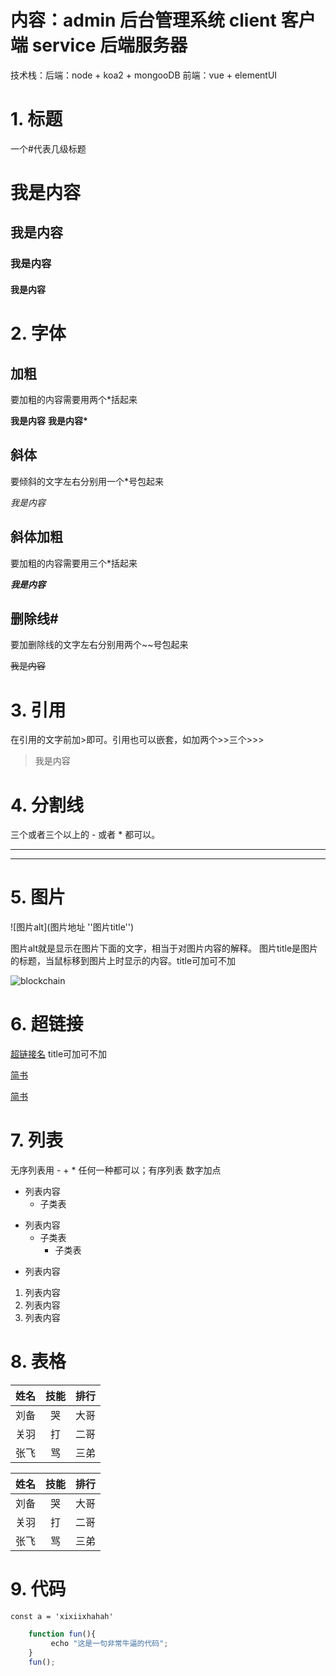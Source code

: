 # 内容：admin 后台管理系统   client 客户端   service 后端服务器  

技术栈：后端：node + koa2 + mongooDB     前端：vue + elementUI
# 1. 标题
一个#代表几级标题

# 我是内容
## 我是内容
### 我是内容
#### 我是内容

# 2. 字体
## 加粗  
要加粗的内容需要用两个*括起来

**我是内容**
**我是内容\***

## 斜体
要倾斜的文字左右分别用一个*号包起来

*我是内容*

## 斜体加粗
要加粗的内容需要用三个*括起来

***我是内容***

## 删除线#
要加删除线的文字左右分别用两个~~号包起来

~~我是内容~~

# 3. 引用
在引用的文字前加>即可。引用也可以嵌套，如加两个>>三个>>>

>我是内容

# 4. 分割线
三个或者三个以上的 - 或者 * 都可以。

----
****

# 5. 图片
![图片alt](图片地址 ''图片title'')

图片alt就是显示在图片下面的文字，相当于对图片内容的解释。
图片title是图片的标题，当鼠标移到图片上时显示的内容。title可加可不加

![blockchain](https://ss0.bdstatic.com/70cFvHSh_Q1YnxGkpoWK1HF6hhy/it/u=702257389,1274025419&fm=27&gp=0.jpg "区块链")

# 6. 超链接
[超链接名](超链接地址 "超链接title")
title可加可不加

[简书](http://jianshu.com)

<a href="https://www.jianshu.com/u/1f5ac0cf6a8b" target="_blank">简书</a>

# 7. 列表
无序列表用 - + * 任何一种都可以；有序列表 数字加点

- 列表内容
   - 子类表
+ 列表内容
   - 子类表
      - 子类表
* 列表内容

1. 列表内容
2. 列表内容
3. 列表内容

# 8. 表格

姓名|技能|排行
--|:--:|--:
刘备|哭|大哥
关羽|打|二哥
张飞|骂|三弟


姓名|技能|排行
--|:--:|--:
刘备|哭|大哥
关羽|打|二哥
张飞|骂|三弟

# 9. 代码
`const a = 'xixiixhahah'`

```javascript 
    function fun(){
         echo "这是一句非常牛逼的代码";
    }
    fun();
```



